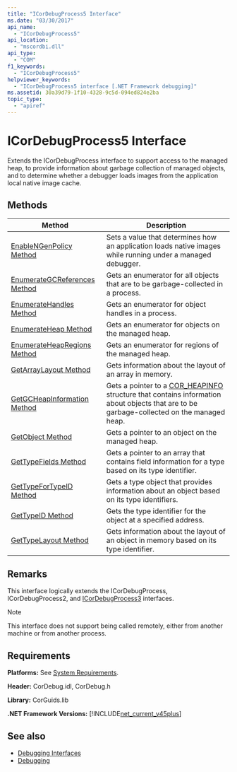 ```yaml
---
title: "ICorDebugProcess5 Interface"
ms.date: "03/30/2017"
api_name: 
  - "ICorDebugProcess5"
api_location: 
  - "mscordbi.dll"
api_type: 
  - "COM"
f1_keywords: 
  - "ICorDebugProcess5"
helpviewer_keywords: 
  - "ICorDebugProcess5 interface [.NET Framework debugging]"
ms.assetid: 30a39d79-1f10-4328-9c5d-094ed824e2ba
topic_type: 
  - "apiref"
---
```

# ICorDebugProcess5 Interface

Extends the ICorDebugProcess interface to support access to the managed heap, to provide information about garbage collection of managed objects, and to determine whether a debugger loads images from the application local native image cache.  
  
## Methods  
  
|Method|Description|  
|------------|-----------------|  
|[EnableNGenPolicy Method](icordebugprocess5-enablengenpolicy-method.md)|Sets a value that determines how an application loads native images while running under a managed debugger.|  
|[EnumerateGCReferences Method](icordebugprocess5-enumerategcreferences-method.md)|Gets an enumerator for all objects that are to be garbage-collected in a process.|  
|[EnumerateHandles Method](icordebugprocess5-enumeratehandles-method.md)|Gets an enumerator for object handles in a process.|  
|[EnumerateHeap Method](icordebugprocess5-enumerateheap-method.md)|Gets an enumerator for objects on the managed heap.|  
|[EnumerateHeapRegions Method](icordebugprocess5-enumerateheapregions-method.md)|Gets an enumerator for regions of the managed heap.|  
|[GetArrayLayout Method](icordebugprocess5-getarraylayout-method.md)|Gets information about the layout of an array in memory.|  
|[GetGCHeapInformation Method](icordebugprocess5-getgcheapinformation-method.md)|Gets a pointer to a [COR_HEAPINFO](cor-heapinfo-structure.md) structure that contains information about objects that are to be garbage-collected on the managed heap.|  
|[GetObject Method](icordebugprocess5-getobject-method.md)|Gets a pointer to an object on the managed heap.|  
|[GetTypeFields Method](icordebugprocess5-gettypefields-method.md)|Gets a pointer to an array that contains field information for a type based on its type identifier.|  
|[GetTypeForTypeID Method](icordebugprocess5-gettypefortypeid-method.md)|Gets a type object that provides information about an object based on its type identifiers.|  
|[GetTypeID Method](icordebugprocess5-gettypeid-method.md)|Gets the type identifier for the object at a specified address.|  
|[GetTypeLayout Method](icordebugprocess5-gettypelayout-method.md)|Gets information about the layout of an object in memory based on its type identifier.|  
  
## Remarks  

 This interface logically extends the ICorDebugProcess, ICorDebugProcess2, and [ICorDebugProcess3](icordebugprocess3-interface.md) interfaces.  
  
> [!NOTE]
> This interface does not support being called remotely, either from another machine or from another process.  
  
## Requirements  

 **Platforms:** See [System Requirements](../../get-started/system-requirements.md).  
  
 **Header:** CorDebug.idl, CorDebug.h  
  
 **Library:** CorGuids.lib  
  
 **.NET Framework Versions:** [!INCLUDE[net_current_v45plus](../../../../includes/net-current-v45plus-md.md)]  
  
## See also

- [Debugging Interfaces](debugging-interfaces.md)
- [Debugging](index.md)
